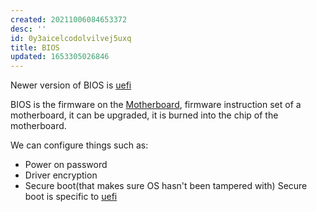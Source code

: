```yaml
---
created: 20211006084653372
desc: ''
id: 0y3aicelcodolvilvej5uxq
title: BIOS
updated: 1653305026846
---
```

   
Newer version of BIOS is [uefi](../devlog/uefi.md)   
   
BIOS is the firmware on the [Motherboard](../devlog/motherboard.md), firmware instruction set of a motherboard, it can be upgraded, it is burned into the chip of the motherboard.   
   
We can configure things such as:   
   
   
- Power on password   
- Driver encryption   
- Secure boot(that makes sure OS hasn't been tampered with) Secure boot is specific to [uefi](../devlog/uefi.md)